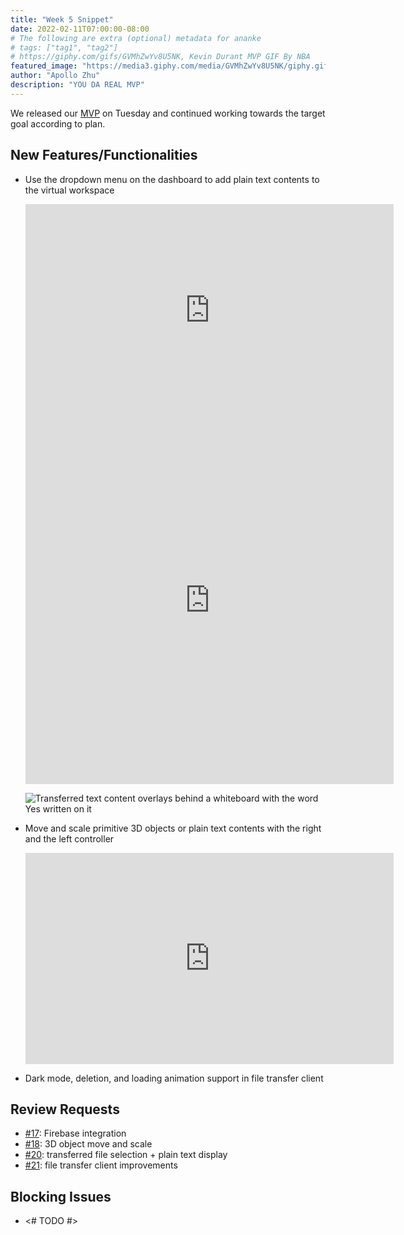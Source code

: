 ```yaml
---
title: "Week 5 Snippet"
date: 2022-02-11T07:00:00-08:00
# The following are extra (optional) metadata for ananke
# tags: ["tag1", "tag2"]
# https://giphy.com/gifs/GVMhZwYv8U5NK, Kevin Durant MVP GIF By NBA
featured_image: "https://media3.giphy.com/media/GVMhZwYv8U5NK/giphy.gif"
author: "Apollo Zhu"
description: "YOU DA REAL MVP"
---
```


We released our [MVP](https://github.com/UWRealityLab/xrcapstone22wi-team8/releases/tag/mvp-rc.1) on Tuesday and continued working towards the target goal according to plan.

<!--more-->

## New Features/Functionalities

- Use the dropdown menu on the dashboard to add plain text contents to the virtual workspace 
  <iframe width="589" height="339" src="https://www.youtube-nocookie.com/embed/Vcnx7S1Zh74?start=2" title="Boardless - File Transfer Client" frameborder="0" allow="accelerometer; autoplay; clipboard-write; encrypted-media; gyroscope; picture-in-picture" allowfullscreen></iframe>

  <iframe width="589" height="589" src="https://www.youtube-nocookie.com/embed/16W1N3Jn1Bk" title="Boardless - File Dropdown" frameborder="0" allow="accelerometer; autoplay; clipboard-write; encrypted-media; gyroscope; picture-in-picture" allowfullscreen></iframe>

  ![Transferred text content overlays behind a whiteboard with the word Yes written on it](../../images/week5/draw-on-file.png)
- Move and scale primitive 3D objects or plain text contents with the right and the left controller
  <iframe width="589" height="338" src="https://www.youtube-nocookie.com/embed/yyZRPcLZ9qE" title="Boardless - 2D Brush & 3D Shape Generation" frameborder="0" allow="accelerometer; autoplay; clipboard-write; encrypted-media; gyroscope; picture-in-picture" allowfullscreen></iframe>
- Dark mode, deletion, and loading animation support in file transfer client

## Review Requests

- [#17](https://github.com/UWRealityLab/xrcapstone22wi-team8/pull/17): Firebase integration
- [#18](https://github.com/UWRealityLab/xrcapstone22wi-team8/pull/18): 3D object move and scale
- [#20](https://github.com/UWRealityLab/xrcapstone22wi-team8/pull/20): transferred file selection + plain text display
- [#21](https://github.com/UWRealityLab/xrcapstone22wi-team8/pull/21): file transfer client improvements

## Blocking Issues

- <# TODO #>
